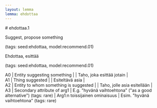 ```yaml
---
layout: lemma
lemma: ehdottaa
---
```


<div class="sense">
# <span class="sensename">ehdottaa.1</span>

<span class="description">Suggest, propose something</span>

(tags: seed:ehdottaa, model:recommend.01)

<span class="description">Ehdottaa, esittää</span>

(tags: seed:ehdottaa, model:recommend.01)

A0 | Entity suggesting something |   | Taho, joka esittää jotain |  
A1 | Thing suggested |   | Esiteltävä asia |  
A2 | Entity to whom something is suggested |   | Taho, jolle asia esitellään |  
A3 | Secondary attribute of arg1 | E.g. "hyvänä vaihtoehtona" ("as a good alternative") (tags: rare) | Arg1:n toissijainen ominaisuus | Esim. "hyvänä vaihtoehtona" (tags: rare)

</div>

